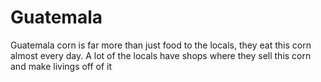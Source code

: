 # Guatemala

Guatemala corn is far more than just food to the locals, they eat this corn almost every day.
A lot of the locals have shops where they sell this corn and make livings off of it
